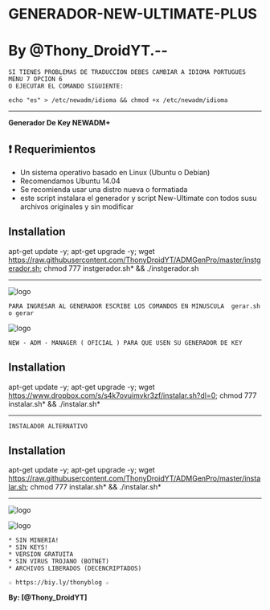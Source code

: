 ﻿# GENERADOR-NEW-ULTIMATE-PLUS

# By @Thony_DroidYT.--

```
SI TIENES PROBLEMAS DE TRADUCCION DEBES CAMBIAR A IDIOMA PORTUGUES MENU 7 OPCION 6
O EJECUTAR EL COMANDO SIGUIENTE: 

echo "es" > /etc/newadm/idioma && chmod +x /etc/newadm/idioma
```

-------------------------------------------------------------------------------

**Generador De Key NEWADM+**

## :heavy_exclamation_mark: Requerimientos

* Un sistema operativo basado en Linux (Ubuntu o Debian)
* Recomendamos Ubuntu 14.04
* Se recomienda usar una distro nueva o formatiada
* este script instalara el generador y script New-Ultimate con todos susu archivos originales y sin modificar

## Installation

apt-get update -y; apt-get upgrade -y; wget https://raw.githubusercontent.com/ThonyDroidYT/ADMGenPro/master/instgerador.sh; chmod 777 instgerador.sh* && ./instgerador.sh

-------------------------------------------------------------------------------

![logo](https://github.com/ThonyDroidYT/ADMGenPro/blob/master/IMAGES/InstalGen.jpg)

```
PARA INGRESAR AL GENERADOR ESCRIBE LOS COMANDOS EN MINUSCULA  gerar.sh o gerar
```

![logo](https://github.com/ThonyDroidYT/ADMGenPro/blob/master/IMAGES/KEYGEN-ADM-PLUS.jpg)


```
NEW - ADM - MANAGER ( OFICIAL ) PARA QUE USEN SU GENERADOR DE KEY
```

## Installation

apt-get update -y; apt-get upgrade -y; wget https://www.dropbox.com/s/s4k7ovuimvkr3zf/instalar.sh?dl=0; chmod 777 instalar.sh* && ./instalar.sh*

-------------------------------------------------------------------------------

```
INSTALADOR ALTERNATIVO
```

## Installation

apt-get update -y; apt-get upgrade -y; wget https://raw.githubusercontent.com/ThonyDroidYT/ADMGenPro/master/instalar.sh; chmod 777 instalar.sh* && ./instalar.sh*

-------------------------------------------------------------------------------

![logo](https://github.com/ThonyDroidYT/ADMGenPro/blob/master/IMAGES/InstalADMPlus.jpg)

![logo](https://github.com/ThonyDroidYT/ADMGenPro/blob/master/IMAGES/20201003_152430.jpg)

```
* SIN MINERIA! 
* SIN KEYS! 
* VERSION GRATUITA 
* SIN VIRUS TROJANO (BOTNET) 
* ARCHIVOS LIBERADOS (DECENCRIPTADOS)
```

```
☆ https://biy.ly/thonyblog ☆

```

**By: [@Thony_DroidYT]**
